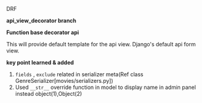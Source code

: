 DRF

**api_view_decorator branch**


**Function base decorator api**

This will provide default template for the api view.
Django's default api form view.

**key point learned & added**
   1. `fields` , `exclude` related in serializer meta(Ref class GenreSerializer[movies/serializers.py])
   2. Used `__str__` override function in model to display name in admin panel instead object(1),Object(2)